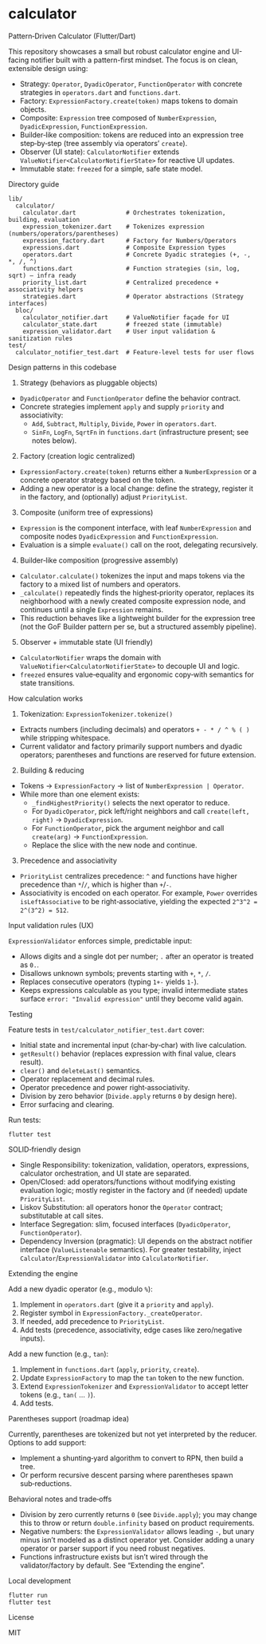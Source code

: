 # calculator

Pattern‑Driven Calculator (Flutter/Dart)

This repository showcases a small but robust calculator engine and UI-facing notifier built with a pattern-first mindset. The focus is on clean, extensible design using:

- Strategy: `Operator`, `DyadicOperator`, `FunctionOperator` with concrete strategies in `operators.dart` and `functions.dart`.
- Factory: `ExpressionFactory.create(token)` maps tokens to domain objects.
- Composite: `Expression` tree composed of `NumberExpression`, `DyadicExpression`, `FunctionExpression`.
- Builder‑like composition: tokens are reduced into an expression tree step‑by‑step (tree assembly via operators’ `create`).
- Observer (UI state): `CalculatorNotifier` extends `ValueNotifier<CalculatorNotifierState>` for reactive UI updates.
- Immutable state: `freezed` for a simple, safe state model.

Directory guide

```
lib/
  calculator/
    calculator.dart              # Orchestrates tokenization, building, evaluation
    expression_tokenizer.dart    # Tokenizes expression (numbers/operators/parentheses)
    expression_factory.dart      # Factory for Numbers/Operators
    expressions.dart             # Composite Expression types
    operators.dart               # Concrete Dyadic strategies (+, -, *, /, ^)
    functions.dart               # Function strategies (sin, log, sqrt) – infra ready
    priority_list.dart           # Centralized precedence + associativity helpers
    strategies.dart              # Operator abstractions (Strategy interfaces)
  bloc/
    calculator_notifier.dart     # ValueNotifier façade for UI
    calculator_state.dart        # freezed state (immutable)
    expression_validator.dart    # User input validation & sanitization rules
test/
  calculator_notifier_test.dart  # Feature-level tests for user flows
```

Design patterns in this codebase

1) Strategy (behaviors as pluggable objects)
- `DyadicOperator` and `FunctionOperator` define the behavior contract.
- Concrete strategies implement `apply` and supply `priority` and associativity:
  - `Add`, `Subtract`, `Multiply`, `Divide`, `Power` in `operators.dart`.
  - `SinFn`, `LogFn`, `SqrtFn` in `functions.dart` (infrastructure present; see notes below).

2) Factory (creation logic centralized)
- `ExpressionFactory.create(token)` returns either a `NumberExpression` or a concrete operator strategy based on the token.
- Adding a new operator is a local change: define the strategy, register it in the factory, and (optionally) adjust `PriorityList`.

3) Composite (uniform tree of expressions)
- `Expression` is the component interface, with leaf `NumberExpression` and composite nodes `DyadicExpression` and `FunctionExpression`.
- Evaluation is a simple `evaluate()` call on the root, delegating recursively.

4) Builder‑like composition (progressive assembly)
- `Calculator.calculate()` tokenizes the input and maps tokens via the factory to a mixed list of numbers and operators.
- `_calculate()` repeatedly finds the highest‑priority operator, replaces its neighborhood with a newly created composite expression node, and continues until a single `Expression` remains.
- This reduction behaves like a lightweight builder for the expression tree (not the GoF Builder pattern per se, but a structured assembly pipeline).

5) Observer + immutable state (UI friendly)
- `CalculatorNotifier` wraps the domain with `ValueNotifier<CalculatorNotifierState>` to decouple UI and logic.
- `freezed` ensures value‑equality and ergonomic copy‑with semantics for state transitions.

How calculation works

1) Tokenization: `ExpressionTokenizer.tokenize()`
- Extracts numbers (including decimals) and operators `+ - * / ^ % ( )` while stripping whitespace.
- Current validator and factory primarily support numbers and dyadic operators; parentheses and functions are reserved for future extension.

2) Building & reducing
- Tokens → `ExpressionFactory` → list of `NumberExpression | Operator`.
- While more than one element exists:
  - `_findHighestPriority()` selects the next operator to reduce.
  - For `DyadicOperator`, pick left/right neighbors and call `create(left, right)` → `DyadicExpression`.
  - For `FunctionOperator`, pick the argument neighbor and call `create(arg)` → `FunctionExpression`.
  - Replace the slice with the new node and continue.

3) Precedence and associativity
- `PriorityList` centralizes precedence: `^` and functions have higher precedence than `*`/`/`, which is higher than `+`/`-`.
- Associativity is encoded on each operator. For example, `Power` overrides `isLeftAssociative` to be right‑associative, yielding the expected `2^3^2 = 2^(3^2) = 512`.

Input validation rules (UX)

`ExpressionValidator` enforces simple, predictable input:
- Allows digits and a single dot per number; `.` after an operator is treated as `0.`.
- Disallows unknown symbols; prevents starting with `+`, `*`, `/`.
- Replaces consecutive operators (typing `1+-` yields `1-`).
- Keeps expressions calculable as you type; invalid intermediate states surface `error: "Invalid expression"` until they become valid again.

Testing

Feature tests in `test/calculator_notifier_test.dart` cover:
- Initial state and incremental input (char‑by‑char) with live calculation.
- `getResult()` behavior (replaces expression with final value, clears result).
- `clear()` and `deleteLast()` semantics.
- Operator replacement and decimal rules.
- Operator precedence and power right‑associativity.
- Division by zero behavior (`Divide.apply` returns `0` by design here).
- Error surfacing and clearing.

Run tests:

```
flutter test
```

SOLID‑friendly design

- Single Responsibility: tokenization, validation, operators, expressions, calculator orchestration, and UI state are separated.
- Open/Closed: add operators/functions without modifying existing evaluation logic; mostly register in the factory and (if needed) update `PriorityList`.
- Liskov Substitution: all operators honor the `Operator` contract; substitutable at call sites.
- Interface Segregation: slim, focused interfaces (`DyadicOperator`, `FunctionOperator`).
- Dependency Inversion (pragmatic): UI depends on the abstract notifier interface (`ValueListenable` semantics). For greater testability, inject `Calculator`/`ExpressionValidator` into `CalculatorNotifier`.

Extending the engine

Add a new dyadic operator (e.g., modulo `%`):
1) Implement in `operators.dart` (give it a `priority` and `apply`).
2) Register symbol in `ExpressionFactory._createOperator`.
3) If needed, add precedence to `PriorityList`.
4) Add tests (precedence, associativity, edge cases like zero/negative inputs).

Add a new function (e.g., `tan`):
1) Implement in `functions.dart` (`apply`, `priority`, `create`).
2) Update `ExpressionFactory` to map the `tan` token to the new function.
3) Extend `ExpressionTokenizer` and `ExpressionValidator` to accept letter tokens (e.g., `tan(` … `)`).
4) Add tests.

Parentheses support (roadmap idea)

Currently, parentheses are tokenized but not yet interpreted by the reducer. Options to add support:
- Implement a shunting‑yard algorithm to convert to RPN, then build a tree.
- Or perform recursive descent parsing where parentheses spawn sub‑reductions.

Behavioral notes and trade‑offs

- Division by zero currently returns `0` (see `Divide.apply`); you may change this to throw or return `double.infinity` based on product requirements.
- Negative numbers: the `ExpressionValidator` allows leading `-`, but unary minus isn’t modeled as a distinct operator yet. Consider adding a unary operator or parser support if you need robust negatives.
- Functions infrastructure exists but isn’t wired through the validator/factory by default. See “Extending the engine”.

Local development

```
flutter run
flutter test
```

License

MIT 

